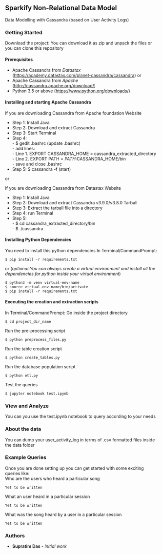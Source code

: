 ## Sparkify Non-Relational Data Model

Data Modelling with Cassandra (based on User Activity Logs)

### Getting Started
Download the project:
You can download it as zip and unpack the files or you can clone this 
repository

#### Prerequisites
- Apache Cassandra from *Datastax*
(https://academy.datastax.com/planet-cassandra/cassandra) or
- Apache Cassandra from *Apache* (http://cassandra.apache.org/download/)
- Python 3.5 or above (https://www.python.org/downloads/)

#### Installing and starting Apache Cassandra
If you are downloading Cassandra from Apache foundation Website
* Step 1: Install Java
* Step 2: Download and extract Cassandra
* Step 3: Start Terminal
* Step 4:   
        - $ gedit .bashrc (update .bashrc)   
        - add lines:   
          - Line 1. EXPORT CASSANDRA_HOME = 
          cassandra_extracted_directory    
          - Line 2. EXPORT PATH = $PATH:$CASSANDRA_HOME/bin  
        - save and close .bashrc
* Step 5: $ cassandra -f (start)

or

If you are downloading Cassandra from Datastax Website
* Step 1: Install Java
* Step 2: Download and extract Cassandra v3.9.0/v3.8.0 Tarball
* Step 3: Extract the tarball file into a directory   
* Step 4: run Terminal
* Step 5:   
        - $ cd cassandra_extracted_directory/bin  
        - $ ./cassandra

#### Installing Python Dependencies
You need to install this python dependencies
In Terminal/CommandPrompt:
```
$ pip install -r requirements.txt
```
or (*optional:You can always create a virtual environment and install 
all the 
dependencies for python inside your virtual environment*)
```
$ python3 -m venv virtual-env-name
$ source virtual-env-name/bin/activate
$ pip install -r requirements.txt
```
#### Executing the creation and extraction scripts
In Terminal/CommandPrompt:
Go inside the project directory
```
$ cd project_dir_name
```
Run the pre-processing script
```
$ python preprocess_files.py
```
Run the table creation script
```
$ python create_tables.py
```
Run the database population script
```
$ python etl.py
```
Test the queries
```
$ jupyter notebook test.ipynb
```
### View and Analyze
You can you use the test.ipynb notebook to query according to your needs

### About the data
You can dump your user_activity_log in terms of .csv formatted files 
inside the data folder

### Example Queries
Once you are done setting up you can get started with some exciting 
queries like:  
Who are the users who heard a particular song
```
Yet to be written
```

What an user heard in a particular session
```
Yet to be written
```

What was the song heard by a user in a particular session
```
Yet to be written
```
### Authors
* **Supratim Das** - *Initial work*
